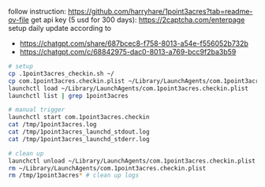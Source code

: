 


follow instruction: https://github.com/harryhare/1point3acres?tab=readme-ov-file
get api key (5 usd for 300 days): https://2captcha.com/enterpage
setup daily update according to 
- https://chatgpt.com/share/687bcec8-f758-8013-a54e-f556052b732b
- https://chatgpt.com/c/68842975-dac0-8013-a769-bcc9f2ba3b59

```sh
# setup
cp .1point3acres_checkin.sh ~/
cp com.1point3acres.checkin.plist ~/Library/LaunchAgents/com.1point3acres.checkin.plist
launchctl load ~/Library/LaunchAgents/com.1point3acres.checkin.plist
launchctl list | grep 1point3acres

# manual trigger
launchctl start com.1point3acres.checkin
cat /tmp/1point3acres.log
cat /tmp/1point3acres_launchd_stdout.log
cat /tmp/1point3acres_launchd_stderr.log

# clean up
launchctl unload ~/Library/LaunchAgents/com.1point3acres.checkin.plist # unload
rm ~/Library/LaunchAgents/com.1point3acres.checkin.plist
rm /tmp/1point3acres* # clean up logs
```
